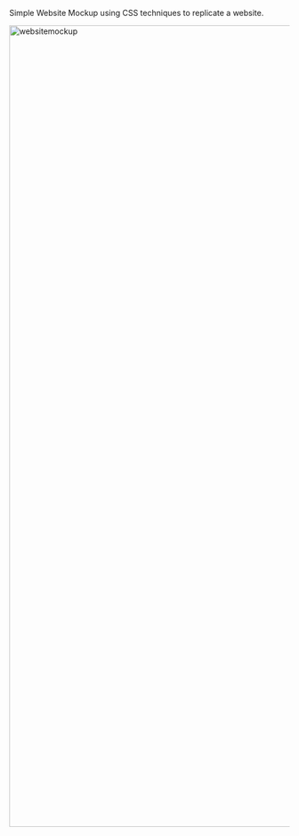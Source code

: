 Simple Website Mockup using CSS techniques to replicate a website.

<img width="1439" alt="websitemockup" src="https://user-images.githubusercontent.com/33850591/37369720-4f478a3e-26e0-11e8-9296-bf0fd05b8156.png">
